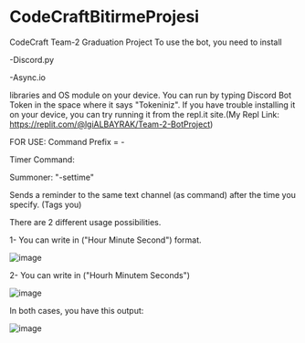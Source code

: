 # CodeCraftBitirmeProjesi
CodeCraft Team-2 Graduation Project
To use the bot, you need to install

-Discord.py

-Async.io

libraries and OS module on your device.
You can run by typing Discord Bot Token in the space where it says "Tokeniniz".
If you have trouble installing it on your device, you can try running it from the repl.it site.(My Repl Link: https://replit.com/@lgiALBAYRAK/Team-2-BotProject)


FOR USE:
Command Prefix = -

Timer Command:

Summoner: "-settime"

Sends a reminder to the same text channel (as command) after the time you specify. (Tags you)

There are 2 different usage possibilities.

1- You can write in ("Hour Minute Second") format.

![image](https://user-images.githubusercontent.com/81529415/115106531-0855ed00-9f6e-11eb-90dd-8e68b2413f82.png)

2- You can write in ("Hourh Minutem Seconds")

![image](https://user-images.githubusercontent.com/81529415/115106632-9e8a1300-9f6e-11eb-987d-bf7e67f8afa1.png)

In both cases, you have this output:

![image](https://user-images.githubusercontent.com/81529415/115106653-ba8db480-9f6e-11eb-89bf-963d1f0ca152.png)

